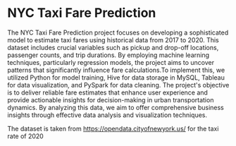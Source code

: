 # NYC Taxi Fare Prediction
The NYC Taxi Fare Prediction project focuses on developing a sophisticated model to estimate taxi fares using historical data from 2017 to 2020. This dataset includes crucial variables such as pickup and drop-off locations, passenger counts, and trip durations. By employing machine learning techniques, particularly regression models, the project aims to uncover patterns that significantly influence fare calculations.To implement this, we utilized Python for model training, Hive for data storage in MySQL, Tableau for data visualization, and PySpark for data cleaning. The project's objective is to deliver reliable fare estimates that enhance user experience and provide actionable insights for decision-making in urban transportation dynamics. By analyzing this data, we aim to offer comprehensive business insights through effective data analysis and visualization techniques.


The dataset is taken from https://opendata.cityofnewyork.us/ for the taxi rate of 2020
